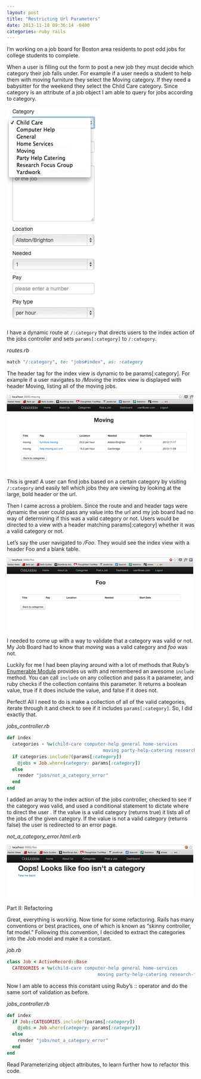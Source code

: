 ```yaml
---
layout: post
title: "Restricting Url Parameters"
date: 2013-11-18 09:36:14 -0400
categories: ruby rails
---
```


I’m working on a job board for Boston area residents to post odd jobs for
college students to complete.

 When a user is filling out the form to post a new job they must decide which
category their job falls under. For example if a user needs a student to help
them with moving furniture they select the Moving category.  If they need a
babysitter for the weekend they select the Child Care category.  Since category
is an attribute of a job object I am able to query for jobs according to
category.

![category](/assets/job-board-category.png)

I have a dynamic route at `/:category` that directs users to the index action of
the jobs controller and sets `params[:category]` to `/:category`.

*routes.rb*

```ruby
match "/:category", to: "jobs#index", as: :category
```

The header tag for the index view is dynamic to be params[:category].  For
example if a user navigates to */Moving* the index view is displayed with header
Moving, listing all of the moving jobs.

![moving-index](/assets/job-board-moving-index.png)

This is great! A user can find jobs based on a certain category by visiting
`/:category` and easily tell which jobs they are viewing by looking at the large,
bold header or the url.

Then I came across a problem.  Since the route and and header tags were dynamic
the user could pass any value into the url and my job board had no way of
determining if this was a valid category or not.  Users would be directed to a
view with a header matching params[:category] whether it was a valid category
or not.

Let’s say the user navigated to */Foo*. They would see the index view with a
header Foo and a blank table.

![job-board-moving-foo](/assets/job-board-moving-foo.png)

I needed to come up with a way to validate that a category was valid or not.
My Job Board had to know that *moving* was a valid category and *foo* was not.

Luckily for me I had been playing around with a lot of methods that Ruby’s
[Enumerable Module](https://ruby-doc.org/core-2.4.1/Enumerable.html) provides us with and remembered an awesome `include` method.  You can call `include` on any collection and pass it a parameter, and
ruby checks if the collection contains this parameter.  It returns a boolean
value, true if it does include the value, and false if it does not.

Perfect! All I need to do is make a collection of all of the valid categories,
iterate through it and check to see if it includes `params[:category]`.  So, I
did exactly that.

*jobs_controller.rb*

```ruby
def index
  categories - %w(child-care computer-help general home-services
									moving party-help-catering research-focus-group yardwork)
  if categories.include?(params[:category])
    @jobs = Job.where(category: params[:category])
  else
    render "jobs/not_a_category_error"
  end
end
```

I added an array to the index action of the jobs controller, checked to see if
the category was valid, and used a conditional statement to dictate where to
direct the user .  If the value is a valid category (returns true) it lists all
of the jobs of the given category.  If the value is not a valid category
(returns false) the user is redirected to an error page.

*not_a_category_error.html.erb*

![error](/assets/job-board-error.png)

Part II: Refactoring

Great, everything is working.  Now time for some refactoring.  Rails has many
conventions or best practices, one of which is known as “skinny controller, fat
model.”  Following this convention, I decided to extract the categories into
the Job model and make it a constant.

*job.rb*

```ruby
class Job < ActiveRecord::Base
  CATEGORIES = %w(child-care computer-help general home-services
							 	  moving party-help-catering research-focus-group yardwork)
```

Now I am able to access this constant using Ruby’s :: operator and do the same
sort of validation as before.

*jobs_controller.rb*

```ruby
def index
  if Job::CATEGORIES.include?(params[:category])
    @jobs = Job.where(category: params[:category])
  else
    render "jobs/not_a_category_error"
  end
end
```

Read Parameterizing object attributes, to learn further how to
refactor this code.
